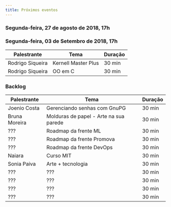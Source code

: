 ```yaml
---
title: Próximos eventos
---
```

### Segunda-feira, 27 de agosto de 2018, 17h


### Segunda-feira, 03 de Setembro de 2018, 17h
| Palestrante     | Tema                                    | Duração |
| --------------- | --------------------------------------- | ------- |
| Rodrigo Siqueira | Kernell Master Plus                     | 30 min  | 
| Rodrigo Siqueira | OO em C                                 | 30 min  |


### Backlog

| Palestrante     | Tema                                    | Duração | 
| --------------- | --------------------------------------- | ------- |
| Joenio Costa    | Gerenciando senhas com GnuPG            | 30 min  | 
| Bruna Moreira   | Molduras de papel - Arte na sua parede  | 30 min  |
| ???             | Roadmap da frente ML                    | 30 min  |
| ???             | Roadmap da frente Promova               | 30 min  |
| ???             | Roadmap da frente DevOps                | 30 min  |
| Naiara          | Curso MIT                               | 30 min  | 
| Sonia Paiva     | Arte + tecnologia                       | 30 min  |
| ???             | ???                                     | 30 min  | 
| ???             | ???                                     | 30 min  | 
| ???             | ???                                     | 30 min  | 
| ???             | ???                                     | 30 min  | 
